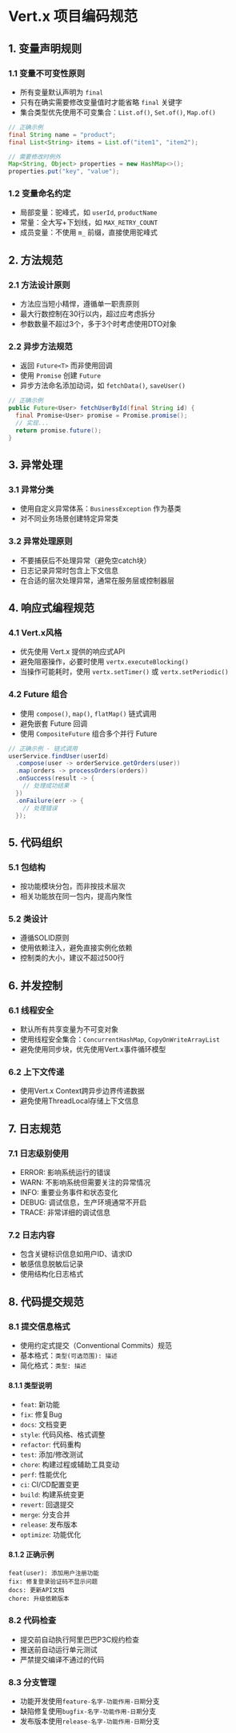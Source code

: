 # Vert.x 项目编码规范

## 1. 变量声明规则

### 1.1 变量不可变性原则
- 所有变量默认声明为 `final`
- 只有在确实需要修改变量值时才能省略 `final` 关键字
- 集合类型优先使用不可变集合：`List.of()`, `Set.of()`, `Map.of()`

```java
// 正确示例
final String name = "product";
final List<String> items = List.of("item1", "item2");

// 需要修改时例外
Map<String, Object> properties = new HashMap<>();
properties.put("key", "value");
```

### 1.2 变量命名约定
- 局部变量：驼峰式，如 `userId`, `productName`
- 常量：全大写+下划线，如 `MAX_RETRY_COUNT`
- 成员变量：不使用 `m_` 前缀，直接使用驼峰式

## 2. 方法规范

### 2.1 方法设计原则
- 方法应当短小精悍，遵循单一职责原则
- 最大行数控制在30行以内，超过应考虑拆分
- 参数数量不超过3个，多于3个时考虑使用DTO对象

### 2.2 异步方法规范
- 返回 `Future<T>` 而非使用回调
- 使用 `Promise` 创建 `Future`
- 异步方法命名添加动词，如 `fetchData()`, `saveUser()`

```java
// 正确示例
public Future<User> fetchUserById(final String id) {
  final Promise<User> promise = Promise.promise();
  // 实现...
  return promise.future();
}
```

## 3. 异常处理

### 3.1 异常分类
- 使用自定义异常体系：`BusinessException` 作为基类
- 对不同业务场景创建特定异常类

### 3.2 异常处理原则
- 不要捕获后不处理异常（避免空catch块）
- 日志记录异常时包含上下文信息
- 在合适的层次处理异常，通常在服务层或控制器层

## 4. 响应式编程规范

### 4.1 Vert.x风格
- 优先使用 Vert.x 提供的响应式API
- 避免阻塞操作，必要时使用 `vertx.executeBlocking()`
- 当操作可能耗时，使用 `vertx.setTimer()` 或 `vertx.setPeriodic()`

### 4.2 Future 组合
- 使用 `compose()`, `map()`, `flatMap()` 链式调用
- 避免嵌套 Future 回调
- 使用 `CompositeFuture` 组合多个并行 Future

```java
// 正确示例 - 链式调用
userService.findUser(userId)
  .compose(user -> orderService.getOrders(user))
  .map(orders -> processOrders(orders))
  .onSuccess(result -> {
    // 处理成功结果
  })
  .onFailure(err -> {
    // 处理错误
  });
```

## 5. 代码组织

### 5.1 包结构
- 按功能模块分包，而非按技术层次
- 相关功能放在同一包内，提高内聚性

### 5.2 类设计
- 遵循SOLID原则
- 使用依赖注入，避免直接实例化依赖
- 控制类的大小，建议不超过500行

## 6. 并发控制

### 6.1 线程安全
- 默认所有共享变量为不可变对象
- 使用线程安全集合：`ConcurrentHashMap`, `CopyOnWriteArrayList`
- 避免使用同步块，优先使用Vert.x事件循环模型

### 6.2 上下文传递
- 使用Vert.x Context跨异步边界传递数据
- 避免使用ThreadLocal存储上下文信息

## 7. 日志规范

### 7.1 日志级别使用
- ERROR: 影响系统运行的错误
- WARN: 不影响系统但需要关注的异常情况
- INFO: 重要业务事件和状态变化
- DEBUG: 调试信息，生产环境通常不开启
- TRACE: 非常详细的调试信息

### 7.2 日志内容
- 包含关键标识信息如用户ID、请求ID
- 敏感信息脱敏后记录
- 使用结构化日志格式

## 8. 代码提交规范

### 8.1 提交信息格式
- 使用约定式提交（Conventional Commits）规范
- 基本格式：`类型(可选范围): 描述`
- 简化格式：`类型: 描述`

#### 8.1.1 类型说明
- `feat`: 新功能
- `fix`: 修复Bug
- `docs`: 文档变更
- `style`: 代码风格、格式调整
- `refactor`: 代码重构
- `test`: 添加/修改测试
- `chore`: 构建过程或辅助工具变动
- `perf`: 性能优化
- `ci`: CI/CD配置变更
- `build`: 构建系统变更
- `revert`: 回退提交
- `merge`: 分支合并
- `release`: 发布版本
- `optimize`: 功能优化

#### 8.1.2 正确示例
```
feat(user): 添加用户注册功能
fix: 修复登录验证码不显示问题
docs: 更新API文档
chore: 升级依赖版本
```

### 8.2 代码检查
- 提交前自动执行阿里巴巴P3C规约检查
- 推送前自动运行单元测试
- 严禁提交编译不通过的代码

### 8.3 分支管理
- 功能开发使用`feature-名字-功能作用-日期`分支
- 缺陷修复使用`bugfix-名字-功能作用-日期`分支
- 发布版本使用`release-名字-功能作用-日期`分支
